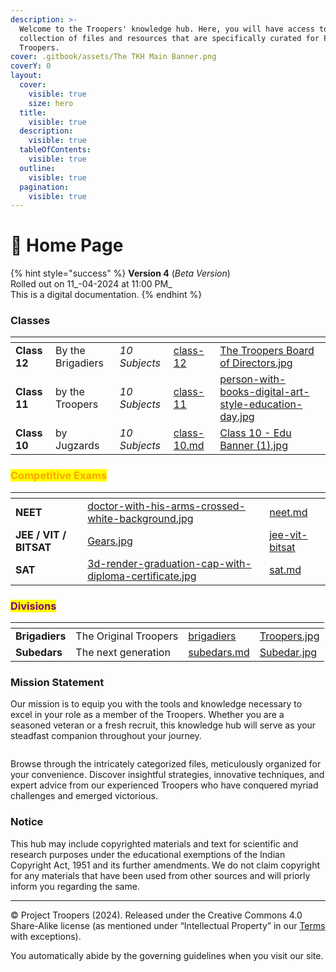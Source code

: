 ```yaml
---
description: >-
  Welcome to the Troopers' knowledge hub. Here, you will have access to a vast
  collection of files and resources that are specifically curated for Project
  Troopers.
cover: .gitbook/assets/The TKH Main Banner.png
coverY: 0
layout:
  cover:
    visible: true
    size: hero
  title:
    visible: true
  description:
    visible: true
  tableOfContents:
    visible: true
  outline:
    visible: true
  pagination:
    visible: true
---
```


# 👋 Home Page

{% hint style="success" %}
**Version 4** (_Beta Version_)\
Rolled out on 11\_-04-2024 at 11:00 PM\_\
This is a digital documentation.
{% endhint %}

### Classes

<table data-view="cards"><thead><tr><th></th><th></th><th></th><th data-hidden data-card-target data-type="content-ref"></th><th data-hidden data-card-cover data-type="files"></th></tr></thead><tbody><tr><td><strong>Class 12</strong></td><td>By the Brigadiers</td><td><em>10 Subjects</em></td><td><a href="class/class-12/">class-12</a></td><td><a href=".gitbook/assets/The Troopers Board of Directors.jpg">The Troopers Board of Directors.jpg</a></td></tr><tr><td><strong>Class 11</strong></td><td>by the Troopers</td><td><em>10 Subjects</em></td><td><a href="class/class-11/">class-11</a></td><td><a href=".gitbook/assets/person-with-books-digital-art-style-education-day.jpg">person-with-books-digital-art-style-education-day.jpg</a></td></tr><tr><td><strong>Class 10</strong></td><td>by Jugzards</td><td><em>10 Subjects</em></td><td><a href="class/class-10.md">class-10.md</a></td><td><a href=".gitbook/assets/Class 10 - Edu Banner (1).jpg">Class 10 - Edu Banner (1).jpg</a></td></tr></tbody></table>

### <mark style="color:orange;">Competitive Exams</mark>

<table data-view="cards"><thead><tr><th></th><th data-hidden data-card-cover data-type="files"></th><th data-hidden data-card-target data-type="content-ref"></th></tr></thead><tbody><tr><td><strong>NEET</strong></td><td><a href=".gitbook/assets/doctor-with-his-arms-crossed-white-background.jpg">doctor-with-his-arms-crossed-white-background.jpg</a></td><td><a href="competitive-exams/neet.md">neet.md</a></td></tr><tr><td><strong>JEE / VIT / BITSAT</strong></td><td><a href=".gitbook/assets/Gears.jpg">Gears.jpg</a></td><td><a href="competitive-exams/jee-vit-bitsat/">jee-vit-bitsat</a></td></tr><tr><td><strong>SAT</strong></td><td><a href=".gitbook/assets/3d-render-graduation-cap-with-diploma-certificate.jpg">3d-render-graduation-cap-with-diploma-certificate.jpg</a></td><td><a href="competitive-exams/sat.md">sat.md</a></td></tr></tbody></table>

### <mark style="color:purple;">Divisions</mark>

<table data-view="cards"><thead><tr><th></th><th></th><th data-hidden data-card-target data-type="content-ref"></th><th data-hidden data-card-cover data-type="files"></th></tr></thead><tbody><tr><td><strong>Brigadiers</strong></td><td>The Original Troopers</td><td><a href="divisions/brigadiers/">brigadiers</a></td><td><a href=".gitbook/assets/Troopers.jpg">Troopers.jpg</a></td></tr><tr><td><strong>Subedars</strong></td><td>The next generation</td><td><a href="divisions/subedars.md">subedars.md</a></td><td><a href=".gitbook/assets/Subedar.jpg">Subedar.jpg</a></td></tr></tbody></table>

### Mission Statement

Our mission is to equip you with the tools and knowledge necessary to excel in your role as a member of the Troopers. Whether you are a seasoned veteran or a fresh recruit, this knowledge hub will serve as your steadfast companion throughout your journey.

<figure><img src="https://images.unsplash.com/photo-1597092451116-27787c07901d?crop=entropy&#x26;cs=srgb&#x26;fm=jpg&#x26;ixid=M3wxOTcwMjR8MHwxfHNlYXJjaHwxfHxBcmNoaXZlc3xlbnwwfHx8fDE3MTI4MjI5MTV8MA&#x26;ixlib=rb-4.0.3&#x26;q=85" alt=""><figcaption></figcaption></figure>

Browse through the intricately categorized files, meticulously organized for your convenience. Discover insightful strategies, innovative techniques, and expert advice from our experienced Troopers who have conquered myriad challenges and emerged victorious.

### Notice

This hub may include copyrighted materials and text for scientific and research purposes under the educational exemptions of the Indian Copyright Act, 1951 and its further amendments. We do not claim copyright for any materials that have been used from other sources and will priorly inform you regarding the same.

***

© Project Troopers (2024). Released under the Creative Commons 4.0 Share-Alike license (as mentioned under “Intellectual Property” in our [Terms ](overview/governing-guidelines/readme.md)with exceptions).

You automatically abide by the governing guidelines when you visit our site.
